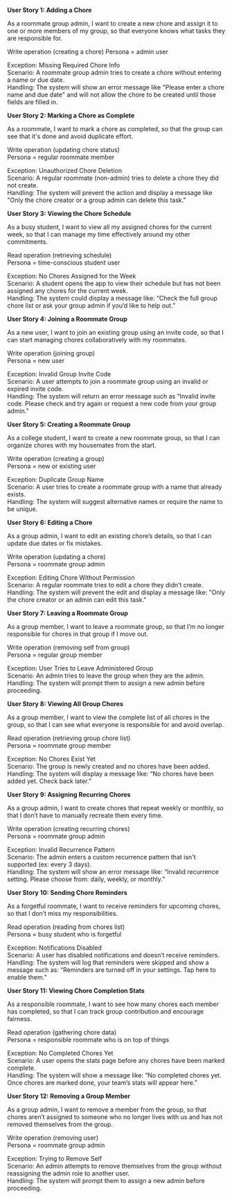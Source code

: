 
**User Story 1: Adding a Chore**

As a roommate group admin,
I want to create a new chore and assign it to one or more members of my group,
so that everyone knows what tasks they are responsible for.

Write operation (creating a chore)
Persona = admin user

Exception: Missing Required Chore Info  
Scenario: A roommate group admin tries to create a chore without entering a name or due date.  
Handling: The system will show an error message like "Please enter a chore name and due date" and will not allow the chore to be created until those fields are filled in.  

**User Story 2: Marking a Chore as Complete**

As a roommate,
I want to mark a chore as completed, so that the group can see that it's done and avoid duplicate effort.

Write operation (updating chore status)  
Persona = regular roommate member  

Exception: Unauthorized Chore Deletion  
Scenario: A regular roommate (non-admin) tries to delete a chore they did not create.  
Handling: The system will prevent the action and display a message like "Only the chore creator or a group admin can delete this task."  

**User Story 3: Viewing the Chore Schedule**

As a busy student,
I want to view all my assigned chores for the current week, so that I can manage my time effectively around my other commitments.

Read operation (retrieving schedule)  
Persona = time-conscious student user  

Exception: No Chores Assigned for the Week  
Scenario: A student opens the app to view their schedule but has not been assigned any chores for the current week.  
Handling: The system could display a message like: “Check the full group chore list or ask your group admin if you’d like to help out.”  

**User Story 4: Joining a Roommate Group**

As a new user,
I want to join an existing group using an invite code, so that I can start managing chores collaboratively with my roommates.

Write operation (joining group)  
Persona = new user  

Exception: Invalid Group Invite Code  
Scenario: A user attempts to join a roommate group using an invalid or expired invite code.  
Handling: The system will return an error message such as "Invalid invite code. Please check and try again or request a new code from your group admin."  

**User Story 5: Creating a Roommate Group**

As a college student,
I want to create a new roommate group, so that I can organize chores with my housemates from the start.

Write operation (creating a group)  
Persona = new or existing user  

Exception: Duplicate Group Name  
Scenario: A user tries to create a roommate group with a name that already exists.  
Handling: The system will suggest alternative names or require the name to be unique.  

**User Story 6: Editing a Chore**

As a group admin, 
I want to edit an existing chore’s details, so that I can update due dates or fix mistakes.

Write operation (updating a chore)  
Persona = roommate group admin  

Exception: Editing Chore Without Permission  
Scenario: A regular roommate tries to edit a chore they didn’t create.  
Handling: The system will prevent the edit and display a message like: "Only the chore creator or an admin can edit this task."  

**User Story 7: Leaving a Roommate Group**

As a group member,
I want to leave a roommate group, so that I’m no longer responsible for chores in that group if I move out.

Write operation (removing self from group)  
Persona = regular group member  

Exception: User Tries to Leave Administered Group  
Scenario: An admin tries to leave the group when they are the admin.  
Handling: The system will prompt them to assign a new admin before proceeding.  

**User Story 8: Viewing All Group Chores**

As a group member,
I want to view the complete list of all chores in the group, so that I can see what everyone is responsible for and avoid overlap.

Read operation (retrieving group chore list)  
Persona = roommate group member  

Exception: No Chores Exist Yet  
Scenario: The group is newly created and no chores have been added.  
Handling: The system will display a message like: “No chores have been added yet. Check back later.”  

**User Story 9: Assigning Recurring Chores**

As a group admin,
I want to create chores that repeat weekly or monthly, so that I don’t have to manually recreate them every time.

Write operation (creating recurring chores)  
Persona = roommate group admin  

Exception: Invalid Recurrence Pattern  
Scenario: The admin enters a custom recurrence pattern that isn't supported (ex: every 3 days).  
Handling: The system will show an error message like: “Invalid recurrence setting. Please choose from: daily, weekly, or monthly.”  

**User Story 10: Sending Chore Reminders**

As a forgetful roommate,
I want to receive reminders for upcoming chores, so that I don’t miss my responsibilities.

Read operation (reading from chores list)  
Persona = busy student who is forgetful  

Exception: Notifications Disabled  
Scenario: A user has disabled notifications and doesn’t receive reminders.  
Handling: The system will log that reminders were skipped and show a message such as:
 “Reminders are turned off in your settings. Tap here to enable them.”  

**User Story 11: Viewing Chore Completion Stats**

As a responsible roommate,
I want to see how many chores each member has completed, so that I can track group contribution and encourage fairness.

Read operation (gathering chore data)  
Persona = responsible roommate who is on top of things  

Exception: No Completed Chores Yet  
Scenario: A user opens the stats page before any chores have been marked complete.  
Handling: The system will show a message like: “No completed chores yet. Once chores are marked done, your team’s stats will appear here.”  

**User Story 12: Removing a Group Member**

As a group admin,
I want to remove a member from the group, so that chores aren’t assigned to someone who no longer lives with us and has not removed themselves from the group.

Write operation (removing user)  
Persona = roommate group admin  

Exception: Trying to Remove Self  
Scenario: An admin attempts to remove themselves from the group without reassigning the admin role to another user.  
Handling: The system will prompt them to assign a new admin before proceeding.  
